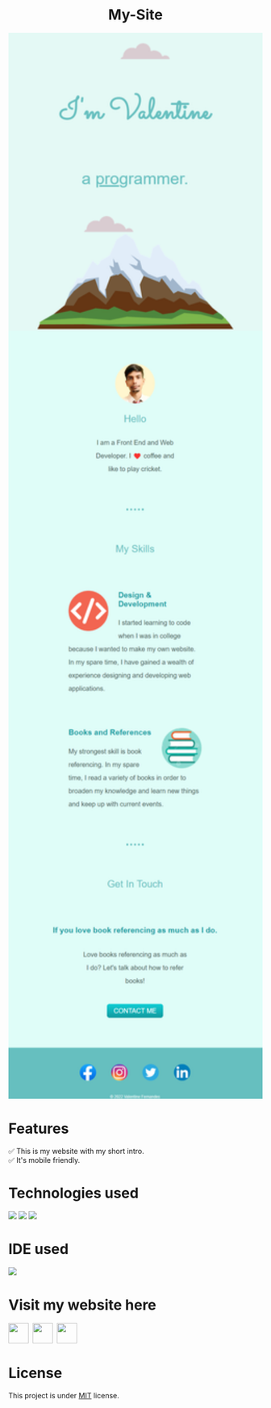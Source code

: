 <h1 align="center">My-Site</h1>

<div align="center">
<img width="600" src="https://github.com/ValentineFernandes/ValentineFernandes/blob/main/Portfolio/mysite.png" /> 
</div>

# Features
✅ This is my website with my short intro.<br/>
✅ It's mobile friendly. 
 
# Technologies used
<img src="https://img.shields.io/badge/HTML5-FF3300?style=for-the-badge&logo=html5&logoColor=white">
<img src="https://img.shields.io/badge/CSS3-0066FF?style=for-the-badge&logo=css3&logoColor=white">
<img src="https://img.shields.io/badge/Bootstrap-993399?style=for-the-badge&logo=bootstrap&logoColor=white">

# IDE used
<img src="https://img.shields.io/badge/Notepad++-90E59A.svg?style=for-the-badge&logo=notepad%2B%2B&logoColor=black">

# Visit my website here
<a href="https://valentinefernandes.github.io/My-Site/">
<img width="40" height="40" src="https://github.com/ValentineFernandes/ValentineFernandes/blob/main/Portfolio/github.png"></a>
&nbsp;<a href="#"><img width="40" height="40" src="https://github.com/ValentineFernandes/ValentineFernandes/blob/main/Portfolio/netlify.jpg"></a> 
&nbsp;<a href="#"><img width="40" height="40" src="https://github.com/ValentineFernandes/ValentineFernandes/blob/main/Portfolio/vercel.png"></a> 

# License
This project is under <a href="https://github.com/ValentineFernandes/My-Site/blob/main/LICENSE">MIT</a> license.
 

